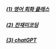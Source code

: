 ##### [(1) 영어 회화 클래스](https://class101.net/ko/products/5f5f386e34cd4f000672dd8b)
##### [(2) 잔재미코딩](https://fun-coding.teachable.com/)
##### [(3) chatGPT](https://chat.openai.com/chat)
